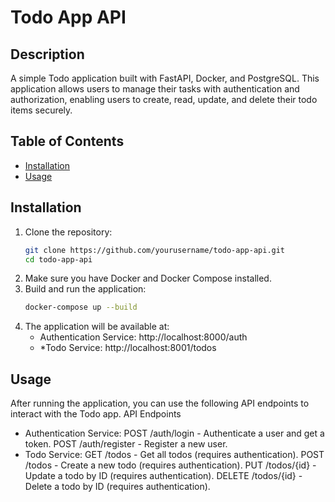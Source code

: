 # Todo App API

## Description
A simple Todo application built with FastAPI, Docker, and PostgreSQL. This application allows users to manage their tasks with authentication and authorization, enabling users to create, read, update, and delete their todo items securely.

## Table of Contents
- [Installation](#installation)
- [Usage](#usage)

## Installation

1. Clone the repository:
   ```bash
   git clone https://github.com/yourusername/todo-app-api.git
   cd todo-app-api
2. Make sure you have Docker and Docker Compose installed.
3. Build and run the application:
   ```bash
   docker-compose up --build
4. The application will be available at:
   * Authentication Service: http://localhost:8000/auth
   * *Todo Service: http://localhost:8001/todos
     
## Usage

After running the application, you can use the following API endpoints to interact with the Todo app.
API Endpoints

   * Authentication Service:
        POST /auth/login - Authenticate a user and get a token.
        POST /auth/register - Register a new user.
   * Todo Service:
        GET /todos - Get all todos (requires authentication).
        POST /todos - Create a new todo (requires authentication).
        PUT /todos/{id} - Update a todo by ID (requires authentication).
        DELETE /todos/{id} - Delete a todo by ID (requires authentication).

        

